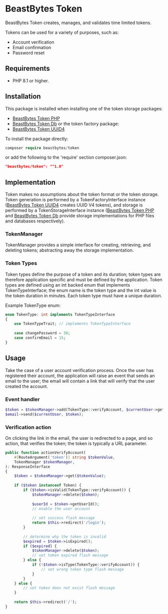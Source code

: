 # BeastBytes Token
BeastBytes Token creates, manages, and validates time limited tokens.

Tokens can be used for a variety of purposes, such as:
* Account verification
* Email confirmation
* Password reset

## Requirements
* PHP 8.1 or higher.

## Installation
This package is installed when installing one of the token storage packages:
* [BeastBytes Token PHP](httpshttps://github.com/beastbytes/token-php.git)
* [BeastBytes Token Db](https://github.com/beastbytes/token-db.git)
or the token factory package:
* [BeastBytes Token UUID4](https://github.com/beastbytes/token-uuid4.git)

To install the package directly:
```php
composer require beastbytes/token
```
or add the following to the 'require' section composer.json:
```json
"beastbytes/token": "^1.0"
```

## Implementation
Token makes no assumptions about the token format or the token storage.
Token generation is performed by a TokenFactoryInterface instance
([BeastBytes Token UUID4](https://github.com/beastbytes/token-uuid4.git) creates UUID V4 tokens), 
and storage is performed by a TokenStorageInterface instance
([BeastBytes Token PHP](httpshttps://github.com/beastbytes/token-php.git) and
[BeastBytes Token Db](https://github.com/beastbytes/token-db.git)
provide storage implementations for PHP files and databases respectively).

### TokenManager
TokenManager provides a simple interface for creating, retrieving, and deleting tokens; abstracting away the storage
implementation.

### Token Types
Token types define the purpose of a token and its duration; token types are therefore application specific
and must be defined by the application.
Token types are defined using an int backed enum that implements TokenTypeInterface; 
the enum name is the token type and the int value is the token duration in minutes. Each token type must have a unique
duration.

Example TokenType enum:
```php
enum TokenType: int implements TokenTypeInterface
{
    use TokenTypeTrait; // implements TokenTypeInterface
    
    case changePassword = 30;
    case confirmEmail = 15;
}
```

## Usage
Take the case of a user account verification process. Once the user has registered their account, the application will
raise an event that sends an email to the user; the email will contain a link that will verify that the user created the
account.

### Event handler
```php
$token = $tokenManager->add(TokenType::verifyAccount, $currentUser->getId());
$email->send($currentUser, $token);
```

### Verification action
On clicking the link in the email, the user is redirected to a page, and so action, that verifies the token;
the token is typically a URL parameter.
```php
public function actionVerifyAccount(
    #[RouteArgument('token')] string $tokenValue,
    TokenManager $tokenManager,
): ResponseInterface
{
    $token = $tokenManager->get($tokenValue);    
    
    if ($token instanceof Token) {    
        if ($token->isValid(TokenType::verifyAccount)) {
            $tokenManager->delete($token);
            
            $userId = $token->getUserId();
            // enable the user account
            
            // set success flash message
            return $this->redirect('/login');
        }
    
        // determine why the token is invalid
        $expired = $token->isExpired();
        if ($expired) {
            $tokenManager->delete($token);
            // set token expired flash message
        } else {    
            if (!$token->isType(TokenType::verifyAccount)) {
                // set wrong token type flash message
            }
        }
    } else {
        // set token does not exist flash message
    }
    
    return $this->redirect('/');      
}
```